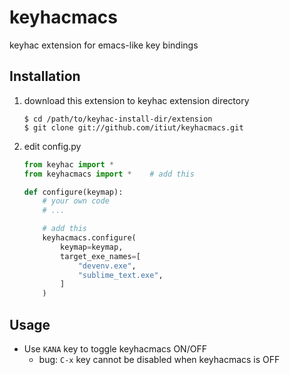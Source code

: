 # keyhacmacs
keyhac extension for emacs-like key bindings

## Installation
1. download this extension to keyhac extension directory
    ```
    $ cd /path/to/keyhac-install-dir/extension
    $ git clone git://github.com/itiut/keyhacmacs.git
    ```

2. edit config.py
    ```python
    from keyhac import *
    from keyhacmacs import *    # add this

    def configure(keymap):
        # your own code
        # ...

        # add this
        keyhacmacs.configure(
            keymap=keymap,
            target_exe_names=[
                "devenv.exe",
                "sublime_text.exe",
            ]
        )
    ```

## Usage
* Use `KANA` key to toggle keyhacmacs ON/OFF
    * bug: `C-x` key cannot be disabled when keyhacmacs is OFF
